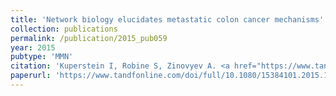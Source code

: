 ```yaml
---
title: 'Network biology elucidates metastatic colon cancer mechanisms'
collection: publications
permalink: /publication/2015_pub059
year: 2015
pubtype: 'MMN'
citation: 'Kuperstein I, Robine S, Zinovyev A. <a href="https://www.tandfonline.com/doi/full/10.1080/15384101.2015.1060816?scroll=top&needAccess=true">Network biology elucidates metastatic colon cancer mechanisms</a>. 2015. <i>Cell Cycle</i> 14(14):2189-90.'
paperurl: 'https://www.tandfonline.com/doi/full/10.1080/15384101.2015.1060816?scroll=top&needAccess=true'
---
```

